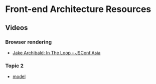 # Front-end Architecture Resources

## Videos

### Browser rendering

- [Jake Archibald: In The Loop - JSConf.Asia](https://www.youtube.com/watch?v=cCOL7MC4Pl0)

### Topic 2

- [model](http://)

